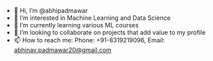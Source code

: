 - 👋 Hi, I’m @abhipadmawar
- 👀 I’m interested in Machine Learning and Data Science
- 🌱 I’m currently learning various ML courses
- 💞️ I’m looking to collaborate on projects that add value to my profile
- 📫 How to reach me: Phone: +91-8319219096, Email: abhinav.padmawar20@gmail.com

<!---
abhipadmawar/abhipadmawar is a ✨ special ✨ repository because its `README.md` (this file) appears on your GitHub profile.
You can click the Preview link to take a look at your changes.
--->
